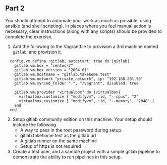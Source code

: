 ## Part 2
You should attempt to automate your work as much as possible, using ansible (and shell scripting). In places where you feel manual action is necessary, clear instructions (along with any scripts) should be provided to complete the exercise. 

1. Add the following to the Vagrantfile to provision a 3rd machine named `gitlab`, and provision it. 
```
  config.vm.define :gitlab, autostart: true do |gitlab|
    gitlab.vm.box = "centos/7"
    gitlab.vm.box_version = "2004.01"
    gitlab.vm.hostname = "gitlab.takehome.test"
    gitlab.vm.network "private_network", ip: "192.168.201.50"
    gitlab.vm.synced_folder ".", "/vagrant", disabled: true

    gitlab.vm.provider "virtualbox" do |virtualbox|
      virtualbox.customize [ "modifyvm", :id, "--cpus", "2" ]
      virtualbox.customize [ "modifyvm", :id, "--memory", "2048" ]
    end
  end
```
2. Setup gitlab community edition on this machine. Your setup should include the following
   - A way to pass in the root password during setup.
   - gitlab.takehome.test as the gitlab url
   - A gitlab runner on the same machine
   - Setup of https is not required
3. Create a test user, and a sample project with a simple gitlab pipeline to demonstrate the ability to run pipelines in this setup.

